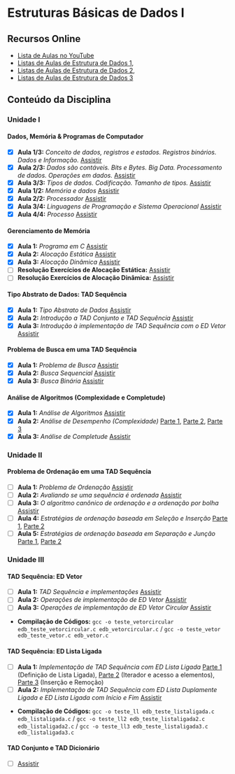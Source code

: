 # Estruturas Básicas de Dados I
## Recursos Online
- [Lista de Aulas no YouTube](https://www.youtube.com/playlist?list=PLKEE02MA43B93wk3PpJOqJOlqmx2crBHN)
- [Listas de Aulas de Estrutura de Dados 1](https://www.youtube.com/playlist?list=PLnCmBuT0CUt_0oVhcXMA3yJlQKcm3xR0W),
- [Listas de Aulas de Estrutura de Dados 2](https://www.youtube.com/playlist?list=PL5TPkym335qzgzl0jW6Xf4XITmCofzOCy),
- [Listas de Aulas de Estrutura de Dados 3](https://www.youtube.com/playlist?list=PLxI8Can9yAHf8k8LrUePyj0y3lLpigGcl)

## Conteúdo da Disciplina
### Unidade I
#### Dados, Memória & Programas de Computador
- [x] **Aula 1/3:** _Conceito de dados, registros e estados. Registros binários. Dados e Informação._ [Assistir](https://youtu.be/LXts1nMlkTU)
- [x] **Aula 2/3:** _Dados são contáveis. Bits e Bytes. Big Data. Processamento de dados. Operações em dados._ [Assistir](https://youtu.be/XUUHf1PwTHI)
- [x] **Aula 3/3:** _Tipos de dados. Codificação. Tamanho de tipos._ [Assistir](https://youtu.be/xKZuOddVYEA)
- [x] **Aula 1/2:** _Memória e dados_ [Assistir](https://youtu.be/y9Bbl-crt0s)
- [x] **Aula 2/2:** _Processador_ [Assistir](https://youtu.be/JFAwtb8usEA)
- [x] **Aula 3/4:** _Linguagens de Programação e Sistema Operacional_ [Assistir](https://youtu.be/APN4_w4pQVo)
- [x] **Aula 4/4:** _Processo_ [Assistir](https://youtu.be/wLDsUlFCuG8)

#### Gerenciamento de Memória
- [x] **Aula 1:** _Programa em C_ [Assistir](https://youtu.be/XmHL4EYh-kY)
- [x] **Aula 2:** _Alocação Estática_ [Assistir](https://youtu.be/mTYdT7xyemQ)
- [x] **Aula 3:** _Alocação Dinâmica_ [Assistir](https://youtu.be/jIlJDt4K_o0)
- [ ] **Resolução Exercícios de Alocação Estática:** [Assistir](https://youtu.be/ZRrwCum2LPo)
- [ ] **Resolução Exercícios de Alocação Dinâmica:** [Assistir](https://youtu.be/2r_3f6L2EHw)

#### Tipo Abstrato de Dados: TAD Sequência
- [x] **Aula 1:** _Tipo Abstrato de Dados_ [Assistir](https://youtu.be/zwz8KU_ttqI)
- [x] **Aula 2:** _Introdução a TAD Conjunto e TAD Sequência_ [Assistir](https://youtu.be/iIIlz8qNVDo)
- [x] **Aula 3:** _Introdução à implementação de TAD Sequência com o ED Vetor_ [Assistir](https://youtu.be/QSYsg87mR74)

#### Problema de Busca em uma TAD Sequência
- [x] **Aula 1:** _Problema de Busca_ [Assistir](https://youtu.be/YcTo4WQynjI)
- [x] **Aula 2:** _Busca Sequencial_ [Assistir](https://youtu.be/MzOyojX7nFs)
- [x] **Aula 3:** _Busca Binária_ [Assistir](https://youtu.be/ufxEf86w9bY)

#### Análise de Algoritmos (Complexidade e Completude)
- [x] **Aula 1:** _Análise de Algoritmos_ [Assistir](https://youtu.be/qQ7JsACgV7g)
- [x] **Aula 2:** _Análise de Desempenho (Complexidade)_ [Parte 1](https://youtu.be/PmoRKdYEb7Y), [Parte 2](https://youtu.be/k02zf4kVw-M), [Parte 3](https://youtu.be/opYpcKeqDIM)
- [x] **Aula 3:** _Análise de Completude_ [Assistir](https://youtu.be/DOHHmbRq2Fs)

### Unidade II

#### Problema de Ordenação em uma TAD Sequência
- [ ] **Aula 1:** _Problema de Ordenação_ [Assistir](https://youtu.be/dxMxbcoeVGk)
- [ ] **Aula 2:** _Avaliando se uma sequência é ordenada_ [Assistir](https://youtu.be/m45K18BfkoM)
- [ ] **Aula 3:** _O algoritmo canônico de ordenação e a ordenação por bolha_ [Assistir](https://youtu.be/nUr-PSRYa70)
- [ ] **Aula 4:** _Estratégias de ordenação baseada em Seleção e Inserção_ [Parte 1](https://youtu.be/cItMITJOrBM), [Parte 2](https://youtu.be/c0EXEgAQgmE)
- [ ] **Aula 5:** _Estratégias de ordenação baseada em Separação e Junção_ [Parte 1](https://youtu.be/HzS_2ZmL--U), [Parte 2](https://youtu.be/PSRNCF2ZWJc)

### Unidade III

#### TAD Sequência: ED Vetor
- [ ] **Aula 1:** _TAD Sequência e implementações_ [Assistir](https://youtu.be/QFMdNProPaw)
- [ ] **Aula 2:** _Operações de implementação de ED Vetor_ [Assistir](https://youtu.be/dH1vvok-KTI)
- [ ] **Aula 3:** _Operações de implementação de ED Vetor Circular_ [Assistir](https://youtu.be/064S6n0_xcc)
- **Compilação de Códigos:** `gcc -o teste_vetorcircular edb_teste_vetorcircular.c edb_vetorcircular.c` / `gcc -o teste_vetor edb_teste_vetor.c edb_vetor.c`

#### TAD Sequência: ED Lista Ligada
- [ ] **Aula 1:** _Implementação de TAD Sequência com ED Lista Ligada_ [Parte 1](https://youtu.be/8AkLrPoefnQ) (Definição de Lista Ligada), [Parte 2](https://youtu.be/vT2ZnhOtI0E) (Iterador e acesso a elementos), [Parte 3](https://youtu.be/PP-8qdXbrB0) (Inserção e Remoção)
- [ ] **Aula 2:** _Implementação de TAD Sequência com ED Lista Duplamente Ligada e ED Lista Ligada com Início e Fim_ [Assistir](https://youtu.be/wYfR1oMuLV0)
- **Compilação de Códigos:** `gcc -o teste_ll edb_teste_listaligada.c edb_listaligada.c` / `gcc -o teste_ll2 edb_teste_listaligada2.c edb_listaligada2.c` / `gcc -o teste_ll3 edb_teste_listaligada3.c edb_listaligada3.c`

#### TAD Conjunto e TAD Dicionário
- [ ] [Assistir](https://youtu.be/P7pXz3ziDnI)
